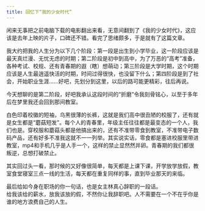 ```yaml
---
title: 回忆下“我的少女时代”
---
```


闲来无事把之前电脑下载的电影翻出来看，无意间翻到了《我的少女时代》，这应该是去年上映的片子，口碑还不错。看完了思绪颇多，于是就有了这篇文章。

我大约把我的人生分为以下几个阶段：第一段是出生到小学毕业，这一阶段应该是最天真烂漫、无忧无虑的时期；第二阶段是初中到高中，为了万恶的“高考”准备，各种考试、校规、还有青春期的遐（瞎）想萌动；第三阶段是大学时期，这个时期应该是人生最逍遥快活的时期，时间过得很快，也没留下什么；第四阶段是到了社会，开始职业生涯......好吧，先划分到这里，以后的路可能更精彩，往后再说。

今天想聊的是第二阶段，好吧我承认这段时间的“折磨”令我刻骨铭心，以至于多年后在梦里我还会回到那间教室。

白色印着校徽的短袖，乌黑很薄的长裤，这就是我们高中很丑陋的校服了，还有就是女生都是“蘑菇短发"。每个人的青春里，年级主任往往都是最变态的一个人，我们也是。穿校服和蘑菇头都是他搞出来的，还有不准带零食到教室，不准带电子数码产品，还有好多不准我这就不一一列举。其实说实话，零食都是塞进校服里带进教室，mp4和手机几乎是人手一个，这样的禁止显然然并卵。青春期的我们都很叛逆，总想打破禁止。

其实回过头一看，那时候的又好像很简单，每天都是上课下课，开学放学放假，教室食堂寝室三点一线的生活，每天都在重复同样的事，直到毕业那天的来临。

最后给如今身在职场的你一句话，也是女主林真心辞职的一段话。<br>给我该给的薪水，放我该放的假，不然你让我辞职吧。人不需要在一个不在乎你是谁的地方浪费自己的人生。
